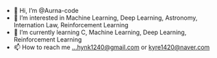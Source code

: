 - 👋 Hi, I’m @Aurna-code
- 👀 I’m interested in Machine Learning, Deep Learning, Astronomy, Internation Law, Reinforcement Learning
- 🌱 I’m currently learning C, Machine Learning, Deep Learning, Reinforcement Learning
- 📫 How to reach me ...hynk1240@gmail.com or kyre1420@naver.com

<!---
Aurna-code/Aurna-code is a ✨ special ✨ repository because its `README.md` (this file) appears on your my github profile.
--->
